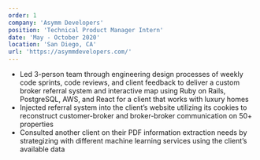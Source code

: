 ```yaml
---
order: 1
company: 'Asymm Developers'
position: 'Technical Product Manager Intern'
date: 'May - October 2020'
location: 'San Diego, CA'
url: 'https://asymmdevelopers.com/'
---
```

- Led 3-person team through engineering design processes of weekly code sprints, code reviews, and client feedback to deliver a custom broker referral system and interactive map using Ruby on Rails, PostgreSQL, AWS, and React for a client that works with luxury homes
- Injected referral system into the client’s website utilizing its cookies to reconstruct customer-broker and broker-broker communication on 50+ properties
- Consulted another client on their PDF information extraction needs by strategizing with different machine learning services using the client’s available data